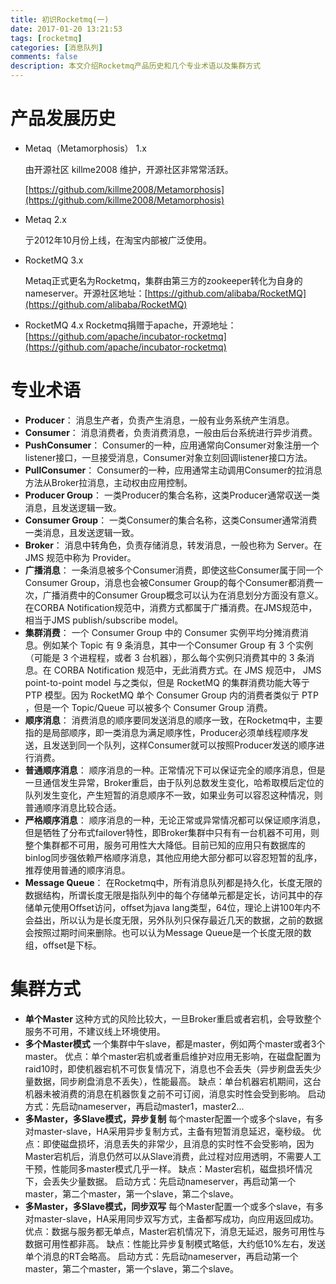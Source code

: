 ```yaml
---
title: 初识Rocketmq(一)
date: 2017-01-20 13:21:53
tags: [rocketmq]
categories: [消息队列]
comments: false
description: 本文介绍Rocketmq产品历史和几个专业术语以及集群方式
---
```


# 产品发展历史
- Metaq（Metamorphosis） 1.x

  由开源社区 killme2008 维护，开源社区非常常活跃。

  [https://github.com/killme2008/Metamorphosis](https://github.com/killme2008/Metamorphosis)
<!--more-->
- Metaq 2.x

  亍2012年10月份上线，在淘宝内部被广泛使用。

- RocketMQ 3.x

  Metaq正式更名为Rocketmq，集群由第三方的zookeeper转化为自身的nameserver。开源社区地址：[https://github.com/alibaba/RocketMQ](https://github.com/alibaba/RocketMQ)
- RocketMQ 4.x
  Rocketmq捐赠于apache，开源地址：[https://github.com/apache/incubator-rocketmq](https://github.com/apache/incubator-rocketmq)

# 专业术语
- **Producer**：
消息生产者，负责产生消息，一般有业务系统产生消息。
- **Consumer**：
消息消费者，负责消费消息，一般由后台系统进行异步消费。
- **PushConsumer**：
Consumer的一种，应用通常向Consumer对象注册一个listener接口，一旦接受消息，Consumer对象立刻回调listener接口方法。
- **PullConsumer**：
Consumer的一种，应用通常主动调用Consumer的拉消息方法从Broker拉消息，主动权由应用控制。
- **Producer Group**：
一类Producer的集合名称，这类Producer通常収送一类消息，且发送逻辑一致。
- **Consumer Group**：
一类Consumer的集合名称，这类Consumer通常消费一类消息，且发送逻辑一致。
- **Broker**：
消息中转角色，负责存储消息，转发消息，一般也称为 Server。在 JMS 规范中称为 Provider。
- **广播消息**：
一条消息被多个Consumer消费，即使这些Consumer属于同一个Consumer Group，消息也会被Consumer Group的每个Consumer都消费一次，广播消费中的Consumer Group概念可以认为在消息划分方面没有意义。在CORBA Notification规范中，消费方式都属于广播消费。在JMS规范中，相当于JMS publish/subscribe model。
- **集群消费**：
一个 Consumer Group 中的 Consumer 实例平均分摊消费消息。例如某个 Topic 有 9 条消息，其中一个Consumer Group 有 3 个实例（可能是 3 个进程程，或者 3 台机器），那么每个实例只消费其中的 3 条消息。在 CORBA Notification 规范中，无此消费方式。在 JMS 规范中， JMS point-to-point model 与之类似，但是 RocketMQ 的集群消费功能大等亍 PTP 模型。因为 RocketMQ 单个 Consumer Group 内的消费者类似亍 PTP ，但是一个 Topic/Queue 可以被多个 Consumer Group 消费。
- **顺序消息**：
消费消息的顺序要同发送消息的顺序一致，在Rocketmq中，主要指的是局部顺序，即一类消息为满足顺序性，Producer必须单线程顺序发送，且发送到同一个队列，这样Consumer就可以按照Producer发送的顺序进行消费。
- **普通顺序消息**：
顺序消息的一种。正常情况下可以保证完全的顺序消息，但是一旦通信发生异常，Broker重启，由于队列总数发生变化，哈希取模后定位的队列发生变化，产生短暂的消息顺序不一致，如果业务可以容忍这种情况，则普通顺序消息比较合适。
- **严格顺序消息**：
顺序消息的一种，无论正常或异常情况都可以保证顺序消息，但是牺牲了分布式failover特性，即Broker集群中只有有一台机器不可用，则整个集群都不可用，服务可用性大大降低。目前已知的应用只有数据库的binlog同步强依赖严格顺序消息，其他应用绝大部分都可以容忍短暂的乱序，推荐使用普通的顺序消息。
- **Message Queue**：
在Rocketmq中，所有消息队列都是持久化，长度无限的数据结构，所谓长度无限是指队列中的每个存储单元都是定长，访问其中的存储单元使用Offset访问，offset为java lang类型，64位，理论上讲100年内不会益出，所以认为是长度无限，另外队列只保存最近几天的数据，之前的数据会按照过期时间来删除。也可以认为Message Queue是一个长度无限的数组，offset是下标。

# 集群方式
- **单个Master**
这种方式的风险比较大，一旦Broker重启或者宕机，会导致整个服务不可用，不建议线上环境使用。
- **多个Master模式**
一个集群中午slave，都是master，例如两个master或者3个master。
优点：单个master宕机或者重启维护对应用无影响，在磁盘配置为raid10时，即使机器宕机不可恢复情况下，消息也不会丢失（异步刷盘丢失少量数据，同步刷盘消息不丢失），性能最高。
缺点：单台机器宕机期间，这台机器未被消费的消息在机器恢复之前不可订阅，消息实时性会受到影响。
启动方式：先启动nameserver，再启动master1，master2...
- **多Master，多Slave模式，异步复制**
每个master配置一个或多个slave，有多对master-slave，HA采用异步复制方式，主备有短暂消息延迟，毫秒级。
优点：即使磁盘损坏，消息丢失的非常少，且消息的实时性不会受影响，因为Master宕机后，消息仍然可以从Slave消费，此过程对应用透明，不需要人工干预，性能同多master模式几乎一样。
缺点：Master宕机，磁盘损坏情况下，会丢失少量数据。
启动方式：先启动nameserver，再启动第一个master，第二个master，第一个slave，第二个slave。
- **多Master，多Slave模式，同步双写**
每个Master配置一个或多个slave，有多对master-slave，HA采用同步双写方式，主备都写成功，向应用返回成功。
优点：数据与服务都无单点，Master宕机情况下，消息无延迟，服务可用性与数据可用性都非高。
缺点：性能比异步复制模式略低，大约低10%左右，发送单个消息的RT会略高。
启动方式：先启动nameserver，再启动第一个master，第二个master，第一个slave，第二个slave。
